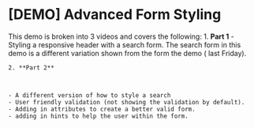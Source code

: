 # [DEMO] Advanced Form Styling

This demo is broken into 3 videos and covers the following:
    1. **Part 1**
    - Styling a responsive header with a search form. The search form in this demo is a different variation shown from the form the demo  ( last Friday).

    2. **Part 2**
    


    - A different version of how to style a search
    - User friendly validation (not showing the validation by default). 
    - Adding in attributes to create a better valid form. 
    - adding in hints to help the user within the form.

   